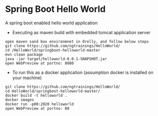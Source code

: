# Spring Boot Hello World

A spring boot enabled hello world application

- Executing as maven build with embedded tomcat application server
```
open maven sand box environmnet in Orelly, and follow below steps
git clone https://github.com/ngtrainings/HelloWorld/
cd /HelloWorld/springboot-helloworld-master
mvn clean package
java -jar target/helloworld-0.0.1-SNAPSHOT.jar
open WebPreview at portno: 8080
```

- To run this as a docker application (assumption docker is installed on your machine)
```
git clone https://github.com/ngtrainings/HelloWorld/
cd HelloWorld/springboot-helloworld-master/
docker build -t helloworld .
docker images
docker run -p80:2020 helloworld
open WebPreview at portno: 80
```



